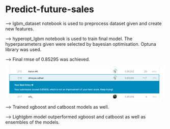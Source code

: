 # Predict-future-sales

--> lgbm_dataset notebook is used to preprocess dataset given and create new features.

--> hyperopt_lgbm notebook is used to train final model. The hyperparameters given were selected by bayesian optimisation. Optuna library was used.

--> Final rmse of 0.85295 was achieved.

![alt text](lb1.PNG)

--> Trained xgboost and catboost models as well.

--> Lightgbm model outperformed xgboost and catboost as well as ensembles of the models.


